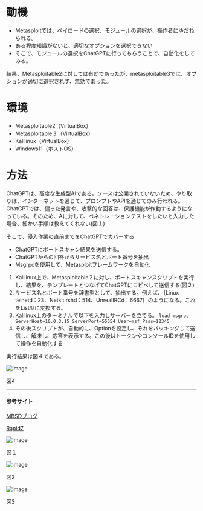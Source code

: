 # 動機
- Metasploitでは、ペイロードの選択、モジュールの選択が、操作者にゆだねられる。
- ある程度知識がないと、適切なオプションを選択できない
- そこで、モジュールの選択をChatGPTに行ってもらうことで、自動化をしてみる。

結果、Metasploitable2に対しては有効であったが、metasploitable3では、オプションが適切に選択されず、無効であった。

# 環境
- Metasploitable2（VirtualBox）
- Metasploitable３（VirtualBox）
- Kalilinux（VirtualBox）
- Windows11（ホストOS）

# 方法
ChatGPTは、高度な生成型AIである。ソースは公開されていないため、やり取りは、インターネットを通じて、プロンプトやAPIを通じてのみ行われる。
ChatGPTでは、偏った発言や、攻撃的な回答は、保護機能が作動するようになっている。そのため、Aに対して、ペネトレーションテストをしたいと入力した場合、細かい手順は教えてくれない(図１)




そこで、侵入作業の直前までをChatGPTでカバーする

- ChatGPTにポートスキャン結果を送信する。
- ChatGPTからの回答からサービス名とポート番号を抽出
- Msgrpcを使用して、Metasploitフレームワークを自動化

1. Kalilinux上で、Metasploitable２に対し、ポートスキャンスクリプトを実行し、結果を、テンプレートとつなげてChatGPTにコピペして送信する(図２)
2. サービス名とポート番号を辞書型として、抽出する。例えば、｛Linux telnetd：23、Netkit rshd：514、UnrealIRCd：6667｝のようになる。これをList型に変換する。
3. Kalilinux上のターミナルで以下を入力しサーバーを立てる。
 ``` load msgrpc ServerHost=10.0.3.15 ServerPort=55554 User=msf Pass=12345 ```
4. その後スクリプトが、自動的に、Optionを設定し、それをパッキングして送信し、解凍し、応答を表示する。この後はトークンやコンソールIDを使用して操作を自動化する

実行結果は図４である。
   
   ![image](./png/画像4.png)

   図4

-------------------------------------------------------------------------------------

#### 参考サイト
[MBSDブログ](https://www.mbsd.jp/research/20180228/metasploit-machine-learning/)

[Rapid7](https://docs.rapid7.com/metasploit/standard-api-methods-reference/)

   ![image](./png/画像1.png)

   図１
   
   ![image](./png/画像2.png)

   図2
   
   ![image](./png/画像3.png)

   図3

   
